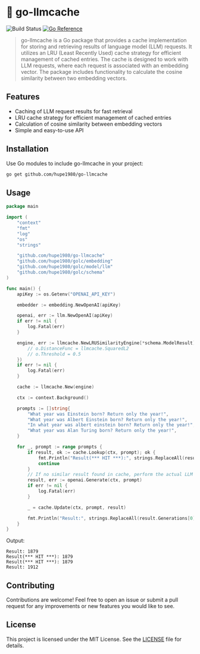 # 🧠 go-llmcache
![Build Status](https://github.com/hupe1980/go-llmcache/workflows/build/badge.svg) 
[![Go Reference](https://pkg.go.dev/badge/github.com/hupe1980/go-llmcache.svg)](https://pkg.go.dev/github.com/hupe1980/go-llmcache)
> go-llmcache is a Go package that provides a cache implementation for storing and retrieving results of language model (LLM) requests. It utilizes an LRU (Least Recently Used) cache strategy for efficient management of cached entries. The cache is designed to work with LLM requests, where each request is associated with an embedding vector. The package includes functionality to calculate the cosine similarity between two embedding vectors.

## Features
- Caching of LLM request results for fast retrieval
- LRU cache strategy for efficient management of cached entries
- Calculation of cosine similarity between embedding vectors
- Simple and easy-to-use API

## Installation
Use Go modules to include go-llmcache in your project:
```bash
go get github.com/hupe1980/go-llmcache
```

## Usage
```go
package main

import (
	"context"
	"fmt"
	"log"
	"os"
	"strings"

	"github.com/hupe1980/go-llmcache"
	"github.com/hupe1980/golc/embedding"
	"github.com/hupe1980/golc/model/llm"
	"github.com/hupe1980/golc/schema"
)

func main() {
	apiKey := os.Getenv("OPENAI_API_KEY")

	embedder := embedding.NewOpenAI(apiKey)

	openai, err := llm.NewOpenAI(apiKey)
	if err != nil {
		log.Fatal(err)
	}

	engine, err := llmcache.NewLRUSimilarityEngine[*schema.ModelResult](embedder, func(o *llmcache.LRUSimilarityEngineOptions) {
		// o.DistanceFunc = llmcache.SquaredL2
		// o.Threshold = 0.5
	})
	if err != nil {
		log.Fatal(err)
	}

	cache := llmcache.New(engine)

	ctx := context.Background()

	prompts := []string{
		"What year was Einstein born? Return only the year!",
		"What year was Albert Einstein born? Return only the year!",
		"In what year was albert einstein born? Return only the year!",
		"What year was Alan Turing born? Return only the year!",
	}

	for _, prompt := range prompts {
		if result, ok := cache.Lookup(ctx, prompt); ok {
			fmt.Println("Result(*** HIT ***):", strings.ReplaceAll(result.Generations[0].Text, "\n", ""))
			continue
		}
		// If no similar result found in cache, perform the actual LLM lookup
		result, err := openai.Generate(ctx, prompt)
		if err != nil {
			log.Fatal(err)
		}

		_ = cache.Update(ctx, prompt, result)

		fmt.Println("Result:", strings.ReplaceAll(result.Generations[0].Text, "\n", ""))
	}
}
```
Output:
```text
Result: 1879
Result(*** HIT ***): 1879
Result(*** HIT ***): 1879
Result: 1912
```

## Contributing
Contributions are welcome! Feel free to open an issue or submit a pull request for any improvements or new features you would like to see.

## License
This project is licensed under the MIT License. See the [LICENSE](./LICENSE) file for details.


